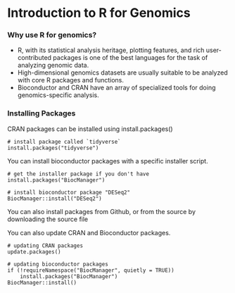 # Introduction to R for Genomics

### Why use R for genomics?
- R, with its statistical analysis heritage, plotting features, and rich user-contributed packages is one of the best languages for the task of analyzing genomic data.
- High-dimensional genomics datasets are usually suitable to be analyzed with core R packages and functions.
- Bioconductor and CRAN have an array of specialized tools for doing genomics-specific analysis.

### Installing Packages
CRAN packages can be installed using install.packages()

```{r}
# install package called `tidyverse`
install.packages("tidyverse")
```
You can install bioconductor packages with a specific installer script.

```
# get the installer package if you don't have
install.packages("BiocManager")

# install bioconductor package "DESeq2"
BiocManager::install("DESeq2")
```

You can also install packages from Github, or from the source by downloading the source file

You can also update CRAN and Bioconductor packages.

```
# updating CRAN packages
update.packages()

# updating bioconductor packages
if (!requireNamespace("BiocManager", quietly = TRUE))
    install.packages("BiocManager")
BiocManager::install()
```

